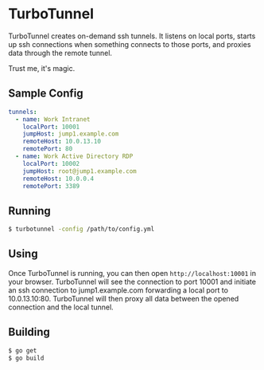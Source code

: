 # TurboTunnel

TurboTunnel creates on-demand ssh tunnels. It listens on local ports,
starts up ssh connections when something connects to those ports, and
proxies data through the remote tunnel.

Trust me, it's magic.

## Sample Config

```yaml
tunnels:
  - name: Work Intranet
    localPort: 10001
    jumpHost: jump1.example.com
    remoteHost: 10.0.13.10
    remotePort: 80
  - name: Work Active Directory RDP
    localPort: 10002
    jumpHost: root@jump1.example.com
    remoteHost: 10.0.0.4
    remotePort: 3389
```

## Running

```bash
$ turbotunnel -config /path/to/config.yml
```

## Using

Once TurboTunnel is running, you can then open `http://localhost:10001`
in your browser. TurboTunnel will see the connection to port 10001 and
initiate an ssh connection to jump1.example.com forwarding a local port
to 10.0.13.10:80. TurboTunnel will then proxy all data between the
opened connection and the local tunnel.

## Building

```bash
$ go get
$ go build
```

